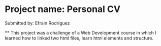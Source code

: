 # Project name: Personal CV

Submitted by: Efrain Rodriguez

** This project was a challenge of a Web Development course in which I learned how to linked two html files, learn html elements and structure.
